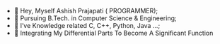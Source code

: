 - 👋 Hey, Myself Ashish Prajapati ( PROGRAMMER);
- 🌱 Pursuing B.Tech. in Computer Science & Engineering;
- 🌱 I’ve Knowledge related C, C++, Python, Java ...;
- 🌱 Integrating My Differential Parts To Become A Significant Function
